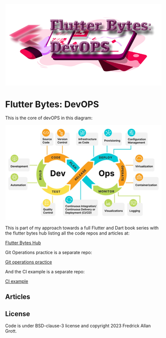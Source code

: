 ![image header](./media/flutter-bytes-devops-image-header.png)


# Flutter Bytes: DevOPS

This is the core of devOPS in this diagram:

![dev ops](./media/devops_diagram.png)


This is part of my approach towards a full Flutter and Dart
book series with the flutter bytes hub listing all the
code repos and articles at:

[Flutter Bytes Hub](https://github.com/fredgrott/flutter_bytes_hub)

Git Operations practice is a separate repo:

[Git operations practice]()

And the CI example is a separate repo:

[CI example]()


## Articles






## License

Code is under BSD-clause-3 license and copyright 2023 Fredrick Allan Grott.